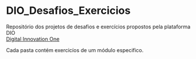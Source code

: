 # DIO_Desafios_Exercicios
Repositório dos projetos de desafios e exercícios propostos pela plataforma DIO<br>
[Digital Innovation One](https://web.dio.me)

Cada pasta contém exercicíos de um módulo especifico.
